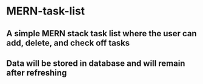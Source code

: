 # MERN-task-list

## A simple MERN stack task list where the user can add, delete, and check off tasks

## Data will be stored in database and will remain after refreshing
